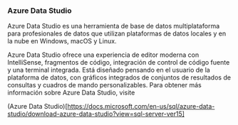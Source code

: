 ### Azure Data Studio

Azure Data Studio es una herramienta de base de datos multiplataforma para profesionales de datos que utilizan plataformas de datos locales y en la nube en Windows, macOS y Linux.

Azure Data Studio ofrece una experiencia de editor moderna con IntelliSense, fragmentos de código, integración de control de código fuente y una terminal integrada. Está diseñado pensando en el usuario de la plataforma de datos, con gráficos integrados de conjuntos de resultados de consultas y cuadros de mando personalizables. Para obtener más información sobre Azure Data Studio, visite

(Azure Data Studio)[https://docs.microsoft.com/en-us/sql/azure-data-studio/download-azure-data-studio?view=sql-server-ver15]